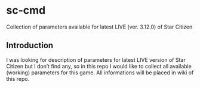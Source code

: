 # sc-cmd
Collection of parameters available for latest LIVE (ver. 3.12.0) of Star Citizen

## Introduction
I was looking for description of parameters for latest LIVE version of Star Citizen but I don’t find any, so in this repo I would like to collect all available (working) parameters for this game. All informations will be placed in wiki of this repo.
